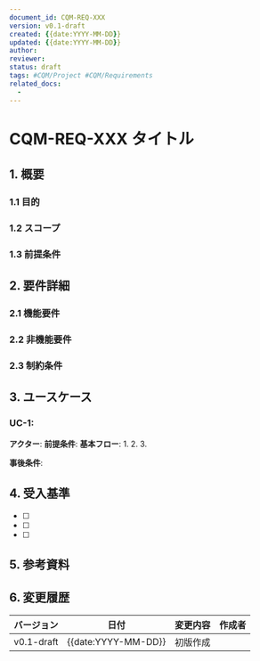 ```yaml
---
document_id: CQM-REQ-XXX
version: v0.1-draft
created: {{date:YYYY-MM-DD}}
updated: {{date:YYYY-MM-DD}}
author: 
reviewer: 
status: draft
tags: #CQM/Project #CQM/Requirements
related_docs:
  - 
---
```


# CQM-REQ-XXX タイトル

## 1. 概要

### 1.1 目的

### 1.2 スコープ

### 1.3 前提条件

## 2. 要件詳細

### 2.1 機能要件

### 2.2 非機能要件

### 2.3 制約条件

## 3. ユースケース

### UC-1: 

**アクター**: 
**前提条件**: 
**基本フロー**:
1. 
2. 
3. 

**事後条件**: 

## 4. 受入基準

- [ ] 
- [ ] 
- [ ] 

## 5. 参考資料

## 6. 変更履歴

| バージョン | 日付 | 変更内容 | 作成者 |
|-----------|------|----------|--------|
| v0.1-draft | {{date:YYYY-MM-DD}} | 初版作成 |  |